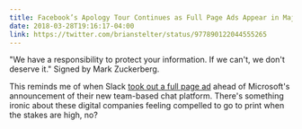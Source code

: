 ```yaml
---
title: Facebook’s Apology Tour Continues as Full Page Ads Appear in Major Newspapers
date: 2018-03-28T19:16:17-04:00
link: https://twitter.com/brianstelter/status/977890122044555265
---
```


"We have a responsibility to protect your information. If we can't, we don't deserve it." Signed by Mark Zuckerberg. 

This reminds me of when Slack [took out a full page ad][slack] ahead of Microsoft's announcement of their new team-based chat platform. There's something ironic about these digital companies feeling compelled to go to print when the stakes are high, no? 

[slack]: http://www.adweek.com/brand-marketing/slack-welcomes-microsoft-messaging-full-page-letter-echoes-apples-famous-seriously-ad-174399/